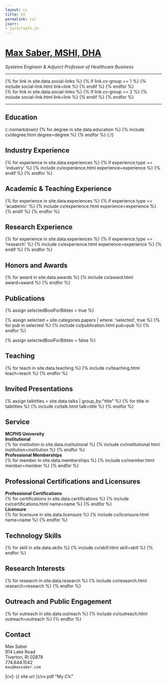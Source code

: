 ```yaml
---
layout: cv
title: CV
permalink: cv/
jsarr:
- js/scripts.js
---
```


<h1 id="cv-title"><a href="{{ site.url }}">Max Saber, MSHI, DHA</a></h1>

<p id="cv-subtitle"><i>Systems Engineer & Adjunct Professor of Healthcare Business</i></p>

***
<!--<div id="cv-toc">
<ul class="cv-description">
	<li>Education</li>
	<li>Industry Research</li>
	<li>Academic Research</li>
	<li>Honors and Awards</li>
	<li>Publications</li>
	<li>Talks</li>
	<li>Press</li>
	<li>Teaching</li>
	<li>Mentoring</li>
	<li>Grants and Funding</li>
	<li>Interactive Articles</li>
	<li>Service</li>
	<li>Design</li>
	<li>References</li>
</ul>
</div>-->

<!-- <div class="cv-spacer"></div>

<div>
My research is supported by a NASA Space Technology Research Fellowship.
</div> -->

<div class="cv-image-links-wrapper">
	<div class="cv-image-links">
		{% for link in site.data.social-links %}
			{% if link.cv-group == 1 %}
				{% include social-link.html link=link %}
			{% endif %}
		{% endfor %}
	</div>
	<div class="cv-image-links">
		{% for link in site.data.social-links %}
			{% if link.cv-group == 2 %}
				{% include social-link.html link=link %}
			{% endif %}
		{% endfor %}
	</div>
</div>

***

## Education

{::nomarkdown}
{% for degree in site.data.education %}
{% include cv/degree.html degree=degree %}
{% endfor %}
{:/}

## Industry Experience

{% for experience in site.data.experiences %}
{% if experience.type == 'industry' %}
{% include cv/experience.html experience=experience %}
{% endif %}
{% endfor %}

## Academic & Teaching Experience

{% for experience in site.data.experiences %}
{% if experience.type == 'academic' %}
{% include cv/experience.html experience=experience %}
{% endif %}
{% endfor %}

## Research Experience

{% for experience in site.data.experiences %}
{% if experience.type == 'research' %}
{% include cv/experience.html experience=experience %}
{% endif %}
{% endfor %}

## Honors and Awards

{% for award in site.data.awards %}
{% include cv/award.html award=award %}
{% endfor %}


## Publications

{% assign selectedBoolForBibtex = true %}

{% assign selected = site.categories.papers | where: 'selected', true %}
{% for pub in selected %}
{% include cv/publication.html pub=pub %}
{% endfor %}

{% assign selectedBoolForBibtex = false %}
<!--
### Journal

{% assign journal = site.categories.papers | where: 'type', "journal" %}
{% for pub in journal %}
{% include cv/publication.html pub=pub selectedBoolForBibtex=selectedBoolForBibtex %}
{% endfor %}

### Conference

{% assign conference = site.categories.papers | where: 'type', "conference" %}
{% for pub in conference %}
{% include cv/publication.html pub=pub selectedBoolForBibtex=selectedBoolForBibtex %}
{% endfor %}

### Workshop

{% assign workshop = site.categories.papers | where: 'type', "workshop" %}
{% for pub in workshop %}
{% include cv/publication.html pub=pub selectedBoolForBibtex=selectedBoolForBibtex %}
{% endfor %}

### Poster

{% assign poster = site.categories.papers | where: 'type', "poster" %}
{% for pub in poster %}
{% include cv/publication.html pub=pub selectedBoolForBibtex=selectedBoolForBibtex %}
{% endfor %}

### Demo

{% assign demo = site.categories.papers | where: 'type', "demo" %}
{% for pub in demo %}
{% include cv/publication.html pub=pub selectedBoolForBibtex=selectedBoolForBibtex %}
{% endfor %}

### Miscellaneous

{% assign preprint = site.categories.papers | where: 'type', "misc" %}
{% for pub in preprint %}
{% include cv/publication.html pub=pub selectedBoolForBibtex=selectedBoolForBibtex %}
{% endfor %}

## Press

{% for press in site.data.press %}
{% include cv/press.html press=press %}
{% endfor %}
-->

## Teaching

{% for teach in site.data.teaching %}
{% include cv/teaching.html teach=teach %}
{% endfor %}

<!--
## Mentoring

{::nomarkdown}
{% for mentee in site.data.mentoring %}
{% include cv/mentee.html mentee=mentee %}
{% endfor %}
{:/}

## Grants and Funding

{% for fund in site.data.funding %}
{% include cv/fund.html fund=fund %}
{% endfor %}

## Interactive Articles

{% for article in site.data.articles %}
{% unless article.feature-only %}
{% include cv/article.html article=article %}
{% endunless %}
{% endfor %}
-->

## Invited Presentations

{% assign talktitles = site.data.talks | group_by:"title" %}
{% for title in talktitles %}
{% include cv/talk.html talk=title %}
{% endfor %}

## Service
<!--
<div class="cv-service-title"><b>MCPHS University</b></div>
--Uses organizer.yaml for data
{% for venue in site.data.organizer %}
{% include cv/venue.html venue=venue %}
{% endfor %}


<div class="cv-service-title"><b>Program Commitee</b></div>
--Uses pc.yaml for data
{% for venue in site.data.pc %}
{% include cv/venue.html venue=venue %}
{% endfor %}

<div class="cv-service-title"><b>Reviewer</b></div>
--Uses reviewer.yaml for data
{% for venue in site.data.reviewer %}
{% include cv/venue.html venue=venue %}
{% endfor %}
-->
<div class="cv-service-title"><b>MCPHS University</b></div>
<div class="cv-service-title"><b>Institutional</b></div>
<!-- Uses institutional.yaml for data -->
{% for institution in site.data.institutional %}
{% include cv/institutional.html institution=institution %}
{% endfor %}

<div class="cv-service-title"><b>Professional Memberships</b></div>
<!-- Uses memberships.yaml for data -->
{% for member in site.data.memberships %}
{% include cv/member.html member=member %}
{% endfor %}

## Professional Certifications and Licensures

<div class="cv-service-title"><b>Professional Certifications</b></div>
<!-- Uses certifications.yaml for data -->
{% for certifications in site.data.certifications %}
{% include cv/certifications.html name=name %}
{% endfor %}

<div class="cv-service-title"><b>Licensure</b></div>
<!-- Uses licensure.yaml for data -->
{% for licensure in site.data.licensure %}
{% include cv/licensure.html name=name %}
{% endfor %}

## Technology Skills

{% for skill in site.data.skills %}
{% include cv/skill.html skill=skill %}
{% endfor %}

## Research Interests

{% for research in site.data.research %}
{% include cv/research.html research=research %}
{% endfor %}

## Outreach and Public Engagement

{% for outreach in site.data.outreach %}
{% include cv/outreach.html outreach=outreach %}
{% endfor %}

<!--
## Design

{% for design in site.data.designs %}
{% include cv/design.html design=design %}
{% endfor %}

## References

{% for reference in site.data.references %}
{% include cv/reference.html reference=reference %}
{% endfor %}
-->

## Contact

Max Saber  
914 Lake Road  
Tiverton, RI 02878  
774.644.1542  
`max@maxsaber.com`

[cv]: {{ site.url }}/cv.pdf "My CV."

[github]: https:/www.github.com/maxsaber "github.com/maxsaber"